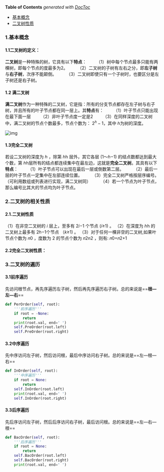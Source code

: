 <!-- START doctoc generated TOC please keep comment here to allow auto update -->
<!-- DON'T EDIT THIS SECTION, INSTEAD RE-RUN doctoc TO UPDATE -->
**Table of Contents**  *generated with [DocToc](https://github.com/thlorenz/doctoc)*

- [基本概念](#%E5%9F%BA%E6%9C%AC%E6%A6%82%E5%BF%B5)
- [二叉树性质](#%E4%BA%8C%E5%8F%89%E6%A0%91%E6%80%A7%E8%B4%A8)

<!-- END doctoc generated TOC please keep comment here to allow auto update -->

### 1.基本概念

#### 1.1二叉树的定义：

**二叉树**是一种特殊的树，它具有以下**特点**：
  （1）树中每个节点最多只能有两棵树，即每个节点的度最多为2。
  （2）二叉树的子树有左右之分，即**左子树**与**右子树**，次序不能颠倒。
  （3）二叉树即使只有一个子树时，也要区分是左子树还是右子树。

#### 1.2 满二叉树

**满二叉树**作为一种特殊的二叉树，它是指：所有的分支节点都存在左子树与右子树，并且所有的叶子节点都在同一层上。其**特点**有：
  （1）叶子节点只能出现在最下面一层
  （2）非叶子节点度一定是2
  （3）在同样深度的二叉树中，满二叉树的节点个数最多，节点个数为： $2^ℎ−1$，其中 ℎ为树的深度。

![img](https://images2018.cnblogs.com/blog/1238724/201806/1238724-20180606092810468-1633337399.jpg)

#### 1.3完全二叉树

若设二叉树的深度为 ℎ ，除第 ℎh 层外，其它各层 (1～ℎ−1) 的结点数都达到最大个数，第 ℎh层所有的结点都连续集中在最左边，这就是**完全二叉树**。其具有以下**特点**：
  （1）叶子节点可以出现在最后一层或倒数第二层。
  （2）最后一层的叶子节点一定集中在左部连续位置。
  （3）完全二叉树严格按层序编号。（可利用数组或列表进行实现，满二叉树同）
  （4）若一个节点为叶子节点，那么编号比其大的节点均为叶子节点。

### 2.二叉树的相关性质

#### 2.1.二叉树性质

（1）在非空二叉树的 𝑖 层上，至多有 2𝑖−1 个节点 (𝑖≥1) 。
（2）在深度为 ℎh 的二叉树上最多有 2ℎ−1个节点 （𝑘≥1) 。
（3）对于任何一棵非空的二叉树,如果叶节点个数为 𝑛0 ，度数为 2 的节点个数为 𝑛2n2 ，则有: 𝑛0=𝑛2+1

#### 2.2完全二叉树性质：



### 3.二叉树的遍历

#### 3.1前序遍历

先访问根节点，再先序遍历左子树，然后再先序遍历右子树。总的来说是==**根—左—右**==

```python
def PerOrder(self, root):
    '''前序遍历'''
    if root = -None:
        return
    print(root.val, end=' ')
    self.PreOrder(root.left)
    self.PreOrder(root.right)
```

#### 3.2中序遍历

先中序访问左子树，然后访问根，最后中序访问右子树。总的来说是==左—根—右==

```python
def InOrder(self, root):
    '''中序遍历'''
    if root = None:
        return
    self.InOrder(root.left)
    print(root.val, end=' ')
    self.InOrder(root.right)
```

#### 3.3后序遍历

先后序访问左子树，然后后序访问右子树，最后访问根。总的来说是==左—右—根==

```python
def BacOrder(self, root):
    '''后序遍历'''
    if root = None:
        return
    self.BacOrder(root.left)
    self.BacOrder(root.right)
    print(root.val, end=' ')
```

